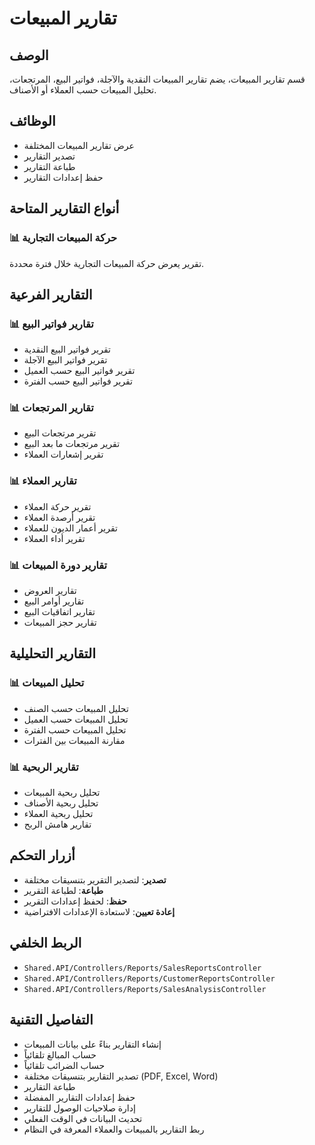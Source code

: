 # تقارير المبيعات

## الوصف
قسم تقارير المبيعات، يضم تقارير المبيعات النقدية والآجلة، فواتير البيع، المرتجعات، تحليل المبيعات حسب العملاء أو الأصناف.

## الوظائف
- عرض تقارير المبيعات المختلفة
- تصدير التقارير
- طباعة التقارير
- حفظ إعدادات التقارير

## أنواع التقارير المتاحة

### 📊 **حركة المبيعات التجارية**
تقرير يعرض حركة المبيعات التجارية خلال فترة محددة.

## التقارير الفرعية

### 📊 **تقارير فواتير البيع**
- تقرير فواتير البيع النقدية
- تقرير فواتير البيع الآجلة
- تقرير فواتير البيع حسب العميل
- تقرير فواتير البيع حسب الفترة

### 📊 **تقارير المرتجعات**
- تقرير مرتجعات البيع
- تقرير مرتجعات ما بعد البيع
- تقرير إشعارات العملاء

### 📊 **تقارير العملاء**
- تقرير حركة العملاء
- تقرير أرصدة العملاء
- تقرير أعمار الديون للعملاء
- تقرير أداء العملاء

### 📊 **تقارير دورة المبيعات**
- تقارير العروض
- تقارير أوامر البيع
- تقارير اتفاقيات البيع
- تقارير حجز المبيعات

## التقارير التحليلية

### 📊 **تحليل المبيعات**
- تحليل المبيعات حسب الصنف
- تحليل المبيعات حسب العميل
- تحليل المبيعات حسب الفترة
- مقارنة المبيعات بين الفترات

### 📊 **تقارير الربحية**
- تحليل ربحية المبيعات
- تحليل ربحية الأصناف
- تحليل ربحية العملاء
- تقارير هامش الربح

## أزرار التحكم
- **تصدير**: لتصدير التقرير بتنسيقات مختلفة
- **طباعة**: لطباعة التقرير
- **حفظ**: لحفظ إعدادات التقرير
- **إعادة تعيين**: لاستعادة الإعدادات الافتراضية

## الربط الخلفي
- `Shared.API/Controllers/Reports/SalesReportsController`
- `Shared.API/Controllers/Reports/CustomerReportsController`
- `Shared.API/Controllers/Reports/SalesAnalysisController`

## التفاصيل التقنية
- إنشاء التقارير بناءً على بيانات المبيعات
- حساب المبالغ تلقائياً
- حساب الضرائب تلقائياً
- تصدير التقارير بتنسيقات مختلفة (PDF, Excel, Word)
- طباعة التقارير
- حفظ إعدادات التقارير المفضلة
- إدارة صلاحيات الوصول للتقارير
- تحديث البيانات في الوقت الفعلي
- ربط التقارير بالمبيعات والعملاء المعرفة في النظام
